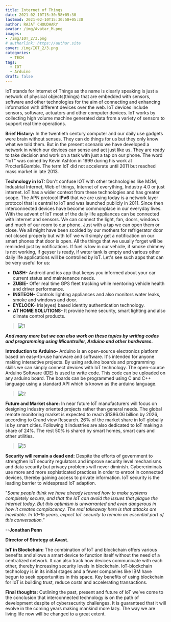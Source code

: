 ```yaml
---
title: Internet of Things
date: 2021-02-10T15:30:58+05:30
lastmod: 2021-02-10T15:30:58+05:30
author: RAJAT CHOUDHARY
avatar: /img/Avatar_M.png
images:
- /img/IOT_2/3.png
# authorlink: https://author.site
cover: /img/IOT_2/3.png
categories:
  - TECH
tags:
  - IOT
  - Arduino
draft: false
---
```


IoT stands for Internet of Things as the name is clearly speaking is just a network of physical objects(things) that are embedded with sensors, software and other technologies for the aim of connecting and enhancing information with different devices over the web. IoT devices include sensors, software, actuators and other computer devices. IoT works by collecting high volume machine generated data from a variety of sensors to support real time operations.

<!--more-->



**Brief History:** In the twentieth century computer and our daily use gadgets were brain without senses. They can do things for us but they only know what we told them. But in the present scenario we have developed a network in which our devices can sense and act just like us. They are ready to take decision and work on a task with just a tap on our phone. The word &quot;IoT&quot; was coined by Kevin Ashton in 1999 during his work at Procter&amp;Gamble. The term IoT did not accelerate until 2011 but reached mass market in late 2013.

**Technology in IoT:** Don&#39;t confuse IOT with other technologies like M2M, Industrial Internet, Web of things, Internet of everything, Industry 4.0 or just internet. loT has a wider context from these technologies and has greater scope. The APN protocol **IPv6** that we are using today is a network layer protocol that is central to IoT and was launched publicly in 2011. Since then interconnected devices have become commonplace in our everyday lives. With the advent of IoT most of the daily life appliances can be connected with internet and sensors. We can connect the light, fan, doors, windows and much of our room to our phone. Just with a tap we can open them or close. We all might have been scolded by our mothers for refrigerator door not closed properly but with IoT we will simply get a notification on our smart phones that door is open. All the things that we usually forget will be reminded just by notifications. If fuel is low in our vehicle, if smoke chimney is not working, if geyser is ready, if water tank is empty and various other daily life applications will be controlled by IoT. Let&#39;s see such apps that can be very useful for us:

- **DASH-** Android and ios app that keeps you informed about your car current status and maintenance needs.
- **ZUBIE-** Offer real time GPS fleet tracking while mentoring vehicle health and driver performance.
- **INSTEON-** Controls lighting appliances and also monitors water leaks, smoke and windows and door.
- **EYELOCK-** Iris(eyes) based identity authentication technology.
- **AT HOME SOLUTIONS-** It provide home security, smart lighting and also climate control products.


> ![1](/img/IOT_2/1.png)

***And many more but we can also work on these topics by writing codes and programming using Micontroller, Arduino and other hardwares.***



**Introduction to Arduino-** Arduino is an open-source electronics platform based on easy-to-use hardware and software. It&#39;s intended for anyone making interactive projects. By using arduino boards and programming skills we can simply connect devices with IoT technology. The open-source Arduino Software (IDE) is used to write code. This code can be uploaded on any arduino board. The boards can be programmed using C and C++ language using a standard API which is known as the arduino language.

> ![2](/img/IOT_2/2.png)

**Future and Market share:** In near future IoT manufacturers will focus on designing industry oriented projects rather than general needs. The global remote monitoring market is expected to reach $1386.06 billion by 2026, according to Grand view Research. 26% of the market share in IoT globally is by smart cities. Following it industries are also dedicated to IoT making a share of 24%. The rest 50% is shared by smart homes, smart cars and other utilities.

> ![3](/img/IOT_2/3.png)

**Security will remain a dead end:** Despite the efforts of government to strengthen IoT security regulators and improve security level mechanisms and data security but privacy problems will never diminish. Cybercriminals use more and more sophisticated practices in order to enroot in connected devices, thereby gaining access to private information. IoT security is the leading barrier to widespread IoT adaption.

&quot;_Some people think we have already learned how to make systems completely secure, and that the IoT can avoid the issues that plague the internet today. But this optimism is unwarranted and even dangerous in how it creates complacency. The real takeaway here is that attacks are inevitable. In 10–15 years, expect IoT security to remain an essential part of this conversation.&quot;_

**--Jonathan Penn**

**Director of Strategy at Avast.**

**IoT in Blockchain:** The combination of IoT and blockchain offers various benefits and allows a smart device to function itself without the need of a centralized network. It can also track how devices communicate with each other, thereby increasing security levels in blockchain. IoT-blockchain technology is in its initial stages and a fewer companies like IBM have begun to seek opportunities in this space. Key benefits of using blockchain for IoT is building trust, reduce costs and accelerating transactions.

**Final thoughts:** Outlining the past, present and future of IoT we&#39;ve come to the conclusion that interconnected technology is on the path of development despite of cybersecurity challenges. It is guaranteed that it will evolve in the coming years making mankind more lazy. The way we are living life now will be changed to a great extent.

